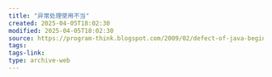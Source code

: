 ```yaml
---
title: "异常处理使用不当"
created: 2025-04-05T18:02:30
modified: 2025-04-05T18:02:30
source: https://program-think.blogspot.com/2009/02/defect-of-java-beginner-4-exception.html
tags:
tags-link:
type: archive-web
---
```

